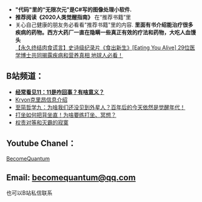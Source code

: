 * **"代码"里的“无限次元”是C#写的图像处理小软件.**
* **推荐阅读《2020人类觉醒指南》** 在“推荐书籍”里
* 关心自己健康的朋友务必看看"推荐书籍"里的内容. **里面有书介绍能治疗很多疾病的药物。西方大药厂一直在隐瞒一些真正有效的疗法和药物，大吃人血馒头**  
[【永久终结肉食谎言】史诗级纪录片《食出新生》[Eating You Alive] 29位医学博士共同揭露疾病和营养真相 地球人必看！](https://www.bilibili.com/video/BV1vg411A7kg)


## B站频道：
* [**经常看见11：11是咋回事？有啥意义？**](https://zhuanlan.zhihu.com/p/523746992) 
* [Kryon克里昂信息介绍](https://www.bilibili.com/video/BV1sf4y1f7Vr) 
* [至简哲学九：为啥我们还没见到外星人？百年后的今天依然是觉醒年代！](https://www.bilibili.com/video/BV1zL41147wt) 
* [打坐如何把背坐直！为啥要练打坐、冥想？](https://www.bilibili.com/video/BV13f4y1f7eM)
* [权责对等和灭霸的寂寞](https://www.bilibili.com/video/BV13U4y1X7u8)



## Youtube Chanel：

[BecomeQuantum](https://www.youtube.com/channel/UCvJH-Cp7SypXvJ-e0KSOo1A)

## Email: becomequantum@qq.com
也可以B站私信联系
